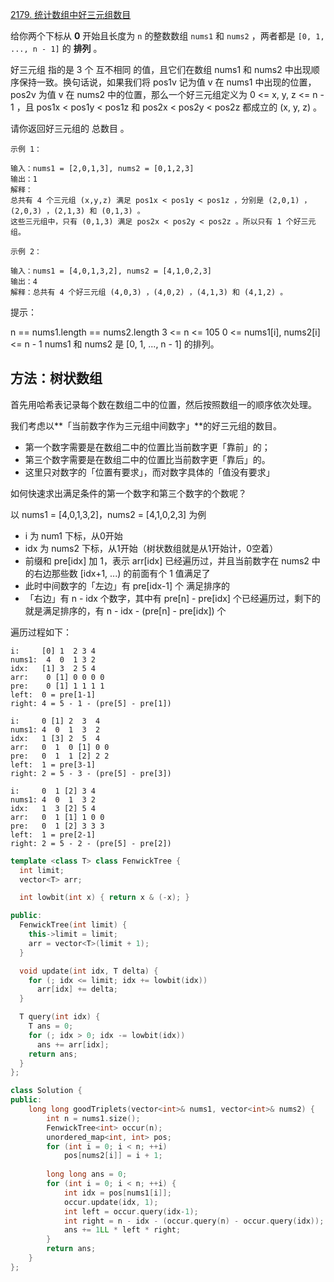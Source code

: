 [2179. 统计数组中好三元组数目](https://leetcode-cn.com/problems/count-good-triplets-in-an-array/)

给你两个下标从 **0** 开始且长度为 `n` 的整数数组 `nums1` 和 `nums2` ，两者都是 `[0, 1, ..., n - 1]` 的 **排列** 。

好三元组 指的是 3 个 互不相同 的值，且它们在数组 nums1 和 nums2 中出现顺序保持一致。换句话说，如果我们将 pos1v 记为值 v 在 nums1 中出现的位置，pos2v 为值 v 在 nums2 中的位置，那么一个好三元组定义为 0 <= x, y, z <= n - 1 ，且 pos1x < pos1y < pos1z 和 pos2x < pos2y < pos2z 都成立的 (x, y, z) 。

请你返回好三元组的 总数目 。

```
示例 1：

输入：nums1 = [2,0,1,3], nums2 = [0,1,2,3]
输出：1
解释：
总共有 4 个三元组 (x,y,z) 满足 pos1x < pos1y < pos1z ，分别是 (2,0,1) ，(2,0,3) ，(2,1,3) 和 (0,1,3) 。
这些三元组中，只有 (0,1,3) 满足 pos2x < pos2y < pos2z 。所以只有 1 个好三元组。

示例 2：

输入：nums1 = [4,0,1,3,2], nums2 = [4,1,0,2,3]
输出：4
解释：总共有 4 个好三元组 (4,0,3) ，(4,0,2) ，(4,1,3) 和 (4,1,2) 。
```

提示：

n == nums1.length == nums2.length
3 <= n <= 105
0 <= nums1[i], nums2[i] <= n - 1
nums1 和 nums2 是 [0, 1, ..., n - 1] 的排列。

## 方法：树状数组

首先用哈希表记录每个数在数组二中的位置，然后按照数组一的顺序依次处理。

我们考虑以**「当前数字作为三元组中间数字」**的好三元组的数目。

- 第一个数字需要是在数组二中的位置比当前数字更「靠前」的；
- 第三个数字需要是在数组二中的位置比当前数字更「靠后」的。
- 这里只对数字的「位置有要求」，而对数字具体的「值没有要求」

如何快速求出满足条件的第一个数字和第三个数字的个数呢？

以 nums1 = [4,0,1,3,2]，nums2 = [4,1,0,2,3] 为例

- i 为 num1 下标，从0开始
- idx 为 nums2 下标，从1开始（树状数组就是从1开始计，0空着）
- 前缀和 pre[idx] 加 1，表示 arr[idx] 已经遍历过，并且当前数字在 nums2 中的右边那些数 [idx+1, ...) 的前面有个 1 值满足了
- 此时中间数字的「左边」有 pre[idx-1] 个 满足排序的
- 「右边」有 n - idx 个数字，其中有 pre[n] - pre[idx] 个已经遍历过，剩下的就是满足排序的，有 n - idx - (pre[n] - pre[idx]) 个

遍历过程如下：

```
i:     [0] 1  2 3 4
nums1:  4  0  1 3 2
idx:   [1] 3  2 5 4
arr:    0 [1] 0 0 0 0 
pre:    0 [1] 1 1 1 1
left:  0 = pre[1-1]
right: 4 = 5 - 1 - (pre[5] - pre[1])
```

```
i:     0 [1] 2  3  4
nums1: 4  0  1  3  2
idx:   1 [3] 2  5  4
arr:   0  1  0 [1] 0 0 
pre:   0  1  1 [2] 2 2
left:  1 = pre[3-1]
right: 2 = 5 - 3 - (pre[5] - pre[3])
```

```
i:     0  1 [2] 3 4
nums1: 4  0  1  3 2
idx:   1  3 [2] 5 4
arr:   0  1 [1] 1 0 0 
pre:   0  1 [2] 3 3 3
left:  1 = pre[2-1]
right: 2 = 5 - 2 - (pre[5] - pre[2])
```



```cpp
template <class T> class FenwickTree {
  int limit;
  vector<T> arr;

  int lowbit(int x) { return x & (-x); }

public:
  FenwickTree(int limit) {
    this->limit = limit;
    arr = vector<T>(limit + 1);
  }

  void update(int idx, T delta) {
    for (; idx <= limit; idx += lowbit(idx))
      arr[idx] += delta;
  }

  T query(int idx) {
    T ans = 0;
    for (; idx > 0; idx -= lowbit(idx))
      ans += arr[idx];
    return ans;
  }
};

class Solution {
public:
    long long goodTriplets(vector<int>& nums1, vector<int>& nums2) {
        int n = nums1.size();
        FenwickTree<int> occur(n);
        unordered_map<int, int> pos;
        for (int i = 0; i < n; ++i)
            pos[nums2[i]] = i + 1;
        
        long long ans = 0;
        for (int i = 0; i < n; ++i) {
            int idx = pos[nums1[i]];
            occur.update(idx, 1);
            int left = occur.query(idx-1);
            int right = n - idx - (occur.query(n) - occur.query(idx));
            ans += 1LL * left * right;
        }
        return ans;
    }
};
```

